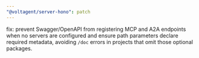 ```yaml
---
"@voltagent/server-hono": patch
---
```


fix: prevent Swagger/OpenAPI from registering MCP and A2A endpoints when no servers are configured and ensure path parameters declare required metadata, avoiding `/doc` errors in projects that omit those optional packages.
